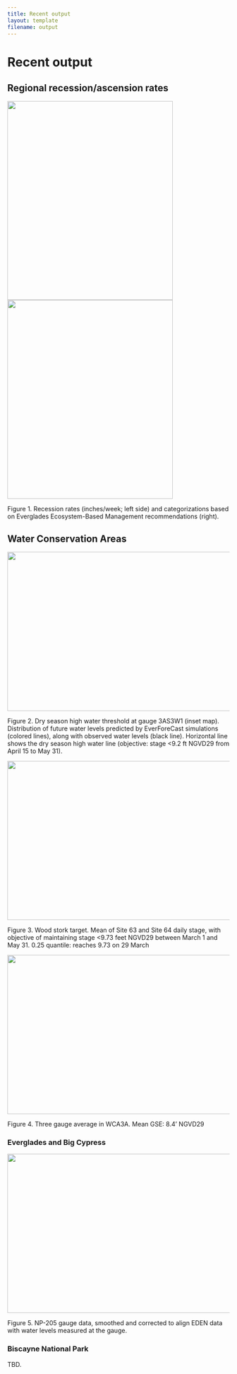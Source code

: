 ```yaml
---
title: Recent output
layout: template
filename: output
--- 
```


# Recent output


## Regional recession/ascension rates

<img src="{{site.url}}/figures/recession_EDEN_ibis.png" width="375" height = "450" /><img src="{{site.url}}/figures/recession_EDEN.png" width="375" height = "450" />

Figure 1. Recession rates (inches/week; left side) and categorizations based on Everglades Ecosystem-Based Management recommendations (right).




## Water Conservation Areas

<img src="{{site.url}}/figures/forecast_3AS3W1_DrySeasonHighWater.png" style="display: block; margin: auto;" width="600" height = "360" />

Figure 2. Dry season high water threshold at gauge 3AS3W1 (inset map). Distribution of future water levels predicted by EverForeCast simulations (colored lines), along with observed water levels (black line). Horizontal line shows the dry season high water line (objective: stage <9.2 ft NGVD29 from April 15 to May 31).



<img src="{{site.url}}/figures/forecast_gage6364.png" style="display: block; margin: auto;" width="600" height = "360" />

Figure 3. Wood stork target. Mean of Site 63 and Site 64 daily stage, with objective of maintaining stage <9.73 feet NGVD29 between March 1 and May 31. 0.25 quantile: reaches 9.73 on 29 March


<img src="{{site.url}}/figures/forecast_PM_3GageAve.png" style="display: block; margin: auto;" width="600" height = "360" />

Figure 4. Three gauge average in WCA3A. Mean GSE: 8.4’ NGVD29



### Everglades and Big Cypress

<img src="{{site.url}}/figures/forecast_np205_smoothed_adj.png" style="display: block; margin: auto;" width="600" height = "360" />

Figure 5. NP-205 gauge data, smoothed and corrected to align EDEN data with water levels measured at the gauge.



### Biscayne National Park

TBD.

